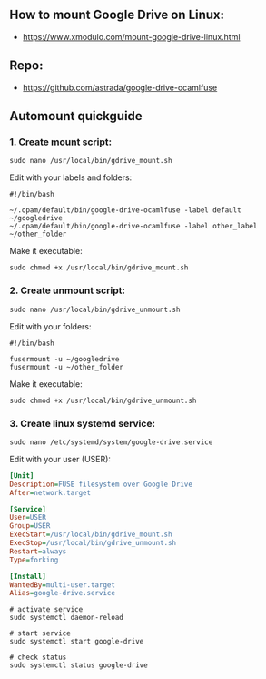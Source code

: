 ## How to mount Google Drive on Linux:
- https://www.xmodulo.com/mount-google-drive-linux.html

## Repo:
- https://github.com/astrada/google-drive-ocamlfuse


## Automount quickguide

### 1. Create mount script:

```shell
sudo nano /usr/local/bin/gdrive_mount.sh
```

Edit with your labels and folders:

```shell
#!/bin/bash

~/.opam/default/bin/google-drive-ocamlfuse -label default ~/googledrive
~/.opam/default/bin/google-drive-ocamlfuse -label other_label ~/other_folder
```

Make it executable:
```
sudo chmod +x /usr/local/bin/gdrive_mount.sh
```

### 2. Create unmount script:

```shell
sudo nano /usr/local/bin/gdrive_unmount.sh
```

Edit with your folders:

```shell
#!/bin/bash

fusermount -u ~/googledrive
fusermount -u ~/other_folder
```

Make it executable:
```
sudo chmod +x /usr/local/bin/gdrive_unmount.sh
```


### 3. Create linux systemd service:

```shell
sudo nano /etc/systemd/system/google-drive.service
```

Edit with your user (USER):

```ini
[Unit]
Description=FUSE filesystem over Google Drive
After=network.target

[Service]
User=USER
Group=USER
ExecStart=/usr/local/bin/gdrive_mount.sh
ExecStop=/usr/local/bin/gdrive_unmount.sh
Restart=always
Type=forking

[Install]
WantedBy=multi-user.target
Alias=google-drive.service
```


```shell
# activate service
sudo systemctl daemon-reload

# start service
sudo systemctl start google-drive

# check status
sudo systemctl status google-drive
```